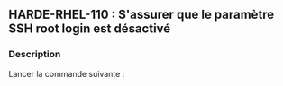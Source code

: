 ## HARDE-RHEL-110 : S'assurer que le paramètre SSH root login est désactivé

### Description

Lancer la commande suivante :

